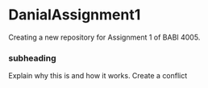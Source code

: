 # DanialAssignment1
Creating a new repository for Assignment 1 of BABI 4005.

### subheading

Explain why this is and how it works.
Create a conflict
